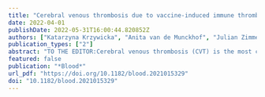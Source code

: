 ```yaml
---
title: "Cerebral venous thrombosis due to vaccine-induced immune thrombotic thrombocytopenia after a second ChAdOx1 nCoV-19 dose"
date: 2022-04-01
publishDate: 2022-05-31T16:00:44.820852Z
authors: ["Katarzyna Krzywicka", "Anita van de Munckhof", "Julian Zimmermann", "Felix J. Bode", "Giovanni Frisullo", "Theodoros Karapanayiotides", "Bernd Pötzsch", "Mayte Sánchez van Kammen", "Mirjam R. Heldner", "Marcel Arnold", "Johanna A. Kremer Hovinga", "José M. Ferro", "Diana Aguiar de Sousa", "Jonathan M. Coutinho", "for the Cerebral Venous Sinus Thrombosis With Thrombocytopenia Syndrome Study Group"]
publication_types: ["2"]
abstract: "TO THE EDITOR:Cerebral venous thrombosis (CVT) is the most common and severe manifestation of vaccine-induced immune thrombotic thrombocytopenia (VITT), which is a rare side effect of the SARS-CoV-2 vaccine ChAdOx1 nCoV-19 (Vaxzevria, AstraZeneca/Oxford).1-4 The absolute risk of VITT and VITT-related CVT is estimated at 20 and 8 per million first doses of ChAdOx1 nCoV-19, respectively.5,6So far, no definite VITT cases occurring after a second ChAdOx1 nCoV-19 vaccine dose have been reported, raising the question of whether VITT only occurs after a first dose. Two pharmacovigilance studies reported cases of thrombosis with thrombocytopenia after a second ChAdOx1 nCoV-19 dose, but because of lack of clinical data, none of these could be classified as VITT.7-9 Knowledge on whether VITT can occur after a second ChAdOx1 nCoV-19 dose is relevant for clinicians and policymakers, especially in low- and middle-income countries, which are currently the main users of adenovirus-based vaccines.10"
featured: false
publication: "*Blood*"
url_pdf: "https://doi.org/10.1182/blood.2021015329"
doi: "10.1182/blood.2021015329"
---
```


